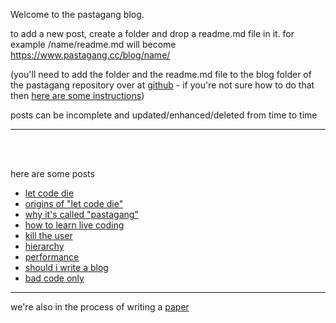 Welcome to the pastagang blog.

to add a new post, create a folder and drop a readme.md file in it.
for example /name/readme.md will become https://www.pastagang.cc/blog/name/

(you'll need to add the folder and the readme.md file to the blog folder of the pastagang repository over at [github](https://github.com/pastagang/pastagang/tree/main/blog) - if you're not sure how to do that then [here are some instructions](https://docs.github.com/en/repositories/working-with-files/managing-files/editing-files))


posts can be incomplete and updated/enhanced/deleted from time to time

---

<br>

<br>

here are some posts

- [let code die](/blog/let-code-die)
- [origins of "let code die"](/blog/let-code-die/origins)
- [why it's called "pastagang"](/blog/name)
- [how to learn live coding](/london/learn)
- [kill the user](/blog/kill-the-user)
- [hierarchy](/blog/hierarchy)
- [performance](/blog/performance)
- [should i write a blog](/blog/should-i-write-a-blog)
- [bad code only](/blog/bad-code-only)

---

we're also in the process of writing a [paper](/paper)
